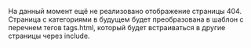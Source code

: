 На данный момент ещё не реализовано отображение страницы 404. 
Страница с категориями в будущем будет преобразована в шаблон с перечнем тегов tags.html, который будет встраиваться в другие страницы через include.